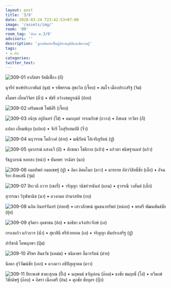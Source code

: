 ```yaml
---
layout: post
title: '3/9'
date: 2020-03-24 T23:42:53+07:00
image: '/assets/img/'
room: '09'
room_tag: 'ห้อง ม.3/9'
advisors: ''
description: 'ลูกบดินทรเป็นผู้ประพฤติดีและมีความรู้'
tags:
- ม.ต้น
categories:
twitter_text:
---
```

![309-01](https://res.cloudinary.com/dbruw74ms/image/upload/r_8,c_fit,w_760/v1585067377/309-01_qurghy.png)
อาภัสสร รัศมีเฟื่อง (บี)

นุจรีย์ พงษ์ประภาพันธ์ (นุช) • รพีพรรณ สุขถวิล (เจี๊ยบ) • สมใจ เมืองประเสริฐ (จิม)

ชไมพร เอี่ยมวิจิตร (ติ๋ว) • พัชรี กว้างสมบูรณ์ดี (อ้อย)

![309-02](https://res.cloudinary.com/dbruw74ms/image/upload/r_8,c_fit,w_760/v1585067377/309-02_kormw5.png)
เสริมพงษ์ โพธิศิริ (เจี๊ยบ)

![309-03](https://res.cloudinary.com/dbruw74ms/image/upload/r_8,c_fit,w_760/v1585067378/309-03_vxn4wh.png)
อนิรุธ อยู่อินทร์ (ไข่) • คมกฤตย์ วรรณรักษ์ (กวาง) • ภีสเดช วรวัตร (ภี)

แปลก เอี่ยมพิกุล (แปลก) • จักรี ไอสุริยสมบัติ (จิ๋ว)

![309-04](https://res.cloudinary.com/dbruw74ms/image/upload/r_8,c_fit,w_760/v1585067378/309-04_ll11cu.png)
นฤวรรณ โมลีวงศ์ (ต่าย) • มณีรัตน์ โล้เจริญรัตน์ (ปู)

![309-05](https://res.cloudinary.com/dbruw74ms/image/upload/r_8,c_fit,w_760/v1585067377/309-05_tohrio.png)
อุมาภรณ์ แสงฉวี (บี) • ลักขณา โชติกาล (แป๋ว) • แก้วตา ขนิษฐานนท์ (แก้ว)

รัชฎาภรณ์ หอยสง (หน่า) • ธันยพร วรฉัตร (นก)

![309-06](https://res.cloudinary.com/dbruw74ms/image/upload/r_8,c_fit,w_760/v1585067377/309-06_tw6shf.png)
กมลทิพย์ กมลเชษฐ์ (ปู) • ลิดา ดิศดไนย (ดาว) • มารยาท อัสววิสิทธิ์ชัย (เล็ก) • อัจฉริยา สิงหเสนี (จุ๋ม)

![309-07](https://res.cloudinary.com/dbruw74ms/image/upload/r_8,c_fit,w_760/v1585067378/309-07_wgjc0g.png)
ปิยะวดี ถาวร (เชอรี่) • วรัญญา วนิชย์วรนันท์ (แอน) • สุวรรณี วงสันต์ (เล็ก)

สุวรรณา วิรุฬพานิช (นา) • ดวงกมล ปานรสทิพ (กบ)

![309-08](https://res.cloudinary.com/dbruw74ms/image/upload/r_8,c_fit,w_760/v1585067379/309-08_fnhkrh.png)
นภิต อินทร์จันทร์ (อ๋อยส์) • เสาวลักษณ์ พูนธนาทรัพย์ (หน่อย) • พรศรี พัฒนพันธ์ชัย (ยุ้ย)

![309-09](https://res.cloudinary.com/dbruw74ms/image/upload/r_8,c_fit,w_760/v1585067381/309-09_dfjpwt.png)
สุจิตรา อุดชาชน (อ้อ) • ชลธิชา แจ้งประจักษ์ (เอ)

กรองแก้ว แก้วบวร (น้ำ) • สุธาสินี ศรีห้วยยอด (เอ) • จริญญา ตันประเสริฐ (ปู)

ปาริชาติ โตพฤกษา (ปุ้ม)

![309-10](https://res.cloudinary.com/dbruw74ms/image/upload/r_8,c_fit,w_760/v1585067380/309-10_qn6xoa.png)
ศิริพร สินธวัช (แหม่ม) • ชนิดาพร ลิ้มวรรัตน์ (ต่าย)

นิลดา สุวิวัฒน์ชัย (เอก) • ดวงดาว อธิปัญญาคม (ดาว)

![309-11](https://res.cloudinary.com/dbruw74ms/image/upload/r_8,c_fit,w_760/v1585067381/309-11_ofj8mv.png)
ปิยะพงษ์ ชาตะสุภณ (ปึ้ง) • นฤพนธ์ ขวัญอ่อน (อ๊อด)• ธงชัย ชมฤทธิ์ (โล่) • ทวีพงษ์ วิชัยดิษฐ์ (อ๊อบ) • อิศรา เนืองศรี (อ้น) • ศุภชัย ชัยบุตร (ปุ๊ก)
